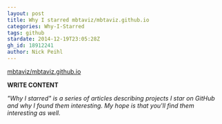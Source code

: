 ```yaml
---
layout: post
title: Why I starred mbtaviz/mbtaviz.github.io
categories: Why-I-Starred
tags: github
stardate: 2014-12-19T23:05:28Z
gh_id: 18912241
author: Nick Peihl
---
```


[mbtaviz/mbtaviz.github.io](https://github.com/mbtaviz/mbtaviz.github.io)

**WRITE CONTENT**

*"Why I starred" is a series of articles describing projects I star on GitHub and why I found them interesting. My hope is that you'll find them interesting as well.*

